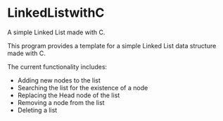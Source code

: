 # LinkedListwithC
A simple Linked List made with C.

This program provides a template for a simple
Linked List data structure made with C.

The current functionality includes:
* Adding new nodes to the list
* Searching the list for the existence of a node
* Replacing the Head node of the list
* Removing a node from the list
* Deleting a list